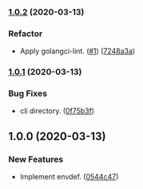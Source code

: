 ### [1.0.2](https://github.com/locona/envdef/compare/v1.0.1...v1.0.2) (2020-03-13)


### Refactor

* Apply golangci-lint. ([#1](https://github.com/locona/envdef/issues/1)) ([7248a3a](https://github.com/locona/envdef/commit/7248a3a6b4866010b194f41d2b25c7f91d251dc0))

### [1.0.1](https://github.com/locona/envdef/compare/v1.0.0...v1.0.1) (2020-03-13)


### Bug Fixes

* cli directory. ([0f75b3f](https://github.com/locona/envdef/commit/0f75b3f7e1a6394dbaec54bf82ebc004c3b15f2c))

## 1.0.0 (2020-03-13)


### New Features

* Implement envdef. ([0544c47](https://github.com/locona/envdef/commit/0544c47f8a3f3d07c73bd1219e68ae73c6e1efee))
